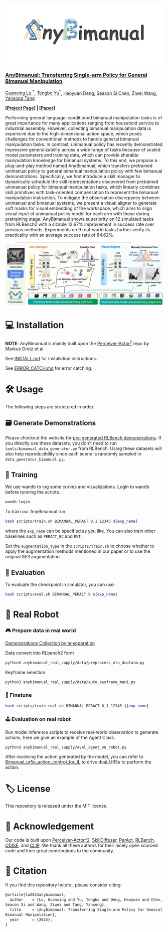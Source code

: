 ![AnyBimanual Logo](docs/logo.png)
### [**AnyBimanual: Transferring Single-arm Policy for General Bimanual Manipulation**](#)  
[Guanxing Lu <sup>*</sup>](https://guanxinglu.github.io/), [Tengbo Yu<sup>*</sup>](https://github.com/TengBoYuu?tab=repositories), [Haoyuan Deng](https://github.com/Denghaoyuan123?tab=repositories), [Season Si Chen](https://www.sigs.tsinghua.edu.cn/Chensi_en/main.htm), [Ziwei Wang](https://ziweiwangthu.github.io/), [Yansong Tang](https://andytang15.github.io/)

**[[Project Page](https://anybimanual.github.io/)] | [[Paper](#)]**

Performing general language-conditioned bimanual manipulation tasks is of great importance for many applications ranging from household service to industrial assembly. However, collecting bimanual manipulation data is expensive due to the high-dimensional action space, which poses challenges for conventional methods to handle general bimanual manipulation tasks. In contrast, unimanual policy has recently demonstrated impressive generalizability across a wide range of tasks because of scaled model parameters and training data, which can provide sharable manipulation knowledge for bimanual systems. To this end, we propose a plug-and-play method named AnyBimanual, which transfers pretrained unimanual policy to general bimanual manipulation policy with few bimanual demonstrations. Specifically, we first introduce a skill manager to dynamically schedule the skill representations discovered from pretrained unimanual policy for bimanual manipulation tasks, which linearly combines skill primitives with task-oriented compensation to represent the bimanual manipulation instruction. To mitigate the observation discrepancy between unimanual and bimanual systems, we present a visual aligner to generate soft masks for visual embedding of the workspace, which aims to align visual input of unimanual policy model for each arm with those during pretraining stage. AnyBimanual shows superiority on 12 simulated tasks from RLBench2 with a sizable 12.67% improvement in success rate over previous methods. Experiments on 9 real-world tasks further verify its practicality with an average success rate of 84.62%.          </p>

![](docs/pipeline.png)

<!-- # 📝 TODO
- [ ] Release pretrained checkpoints. -->

# 💻 Installation

**NOTE**: AnyBimanual is mainly built upon the [Perceiver-Actor$^2$](https://github.com/markusgrotz/peract_bimanual) repo by Markus Grotz et al.

See [INSTALL.md](docs/INSTALLATION.md) for installation instructions. 

See [ERROR_CATCH.md](docs/ERROR_CATCH.md) for error catching.

# 🛠️ Usage

The following steps are structured in order.

## 🗃️ Generate Demonstrations 

Please checkout the website for [pre-generated RLBench
demonstrations](https://bimanual.github.io). If you directly use these
datasets, you don't need to run `tools/bimanual_data_generator.py` from
RLBench. Using these datasets will also help reproducibility since each scene
is randomly sampled in `data_generator_bimanual.py`.


## 🚆 Training
We use wandb to log some curves and visualizations. Login to wandb before running the scripts.
```bash
wandb login
```
To train our AnyBimanual run:
```bash
bash scripts/train.sh BIMANUAL_PERACT 0,1 12345 ${exp_name}
```
where the `exp_name` can be specified as you like. You can also train other baselines such as `PERACT_BC` and `RVT`.

Set the `augmentation_type` in the `scripts/train.sh` to choose whether to apply the augmentation methods mentioned in our paper or to use the original SE3 augmentation.

## 🔬 Evaluation
To evaluate the checkpoint in simulator, you can use:
```bash
bash scripts/eval.sh BIMANUAL_PERACT 0 ${exp_name}
```

# 🦾 Real Robot

### 🎮 Prepare data in real world

[Demonstrations Collection by teleoperation](https://github.com/Denghaoyuan123/Bimanual_ur5e_joystick_control)

Data convert into RLbench2 form
```bash
python3 anybimanual_real_supply/data/preprocess_ntu_dualarm.py
```  
Keyframe selection
```bash
python3 anybimanual_real_supply/data/auto_keyframe_mani.py
```

### 🎯 Finetune
```bash
bash scripts/train_real.sh BIMANUAL_PERACT 0,1 12345 ${exp_name}
```

### 🕹️ Evaluation on real robot
Run model inference scripts to receive real-world observation to generate actions, here we give an example of the Agent Class.
```bash
python3 anybimanual_real_supply/eval_agent_on_robot.py
```

After receiving the action generated by the model, you can refer to [Bimanual_ur5e_action_control_for_IL](https://github.com/Denghaoyuan123/Bimanual_ur5e_action_control_for_IL) to drive dual_UR5e to perform the action.

# 🏷️ License
This repository is released under the MIT license.

# 🙏 Acknowledgement

Our code is built upon [Perceiver-Actor^2](https://github.com/markusgrotz/peract_bimanual), [SkillDiffuser](https://github.com/Liang-ZX/skilldiffuser), [PerAct](https://github.com/peract/peract), [RLBench](https://github.com/stepjam/RLBench), [ODISE](https://github.com/NVlabs/ODISE), and [CLIP](https://github.com/openai/CLIP). We thank all these authors for their nicely open sourced code and their great contributions to the community.

# 🔗 Citation
If you find this repository helpful, please consider citing:

```
@article{lu2024anybimanual,
  author    = {Lu, Guanxing and Yu, Tengbo and Deng, Haoyuan and Chen, Season Si and Wang, Ziwei and Tang, Yansong},
  title     = {AnyBimanual: Transferring Single-arm Policy for General Bimanual Manipulation},
  year      = {2024},
}
```
